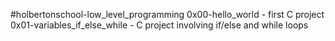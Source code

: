 #holbertonschool-low_level_programming
0x00-hello_world - first C project
0x01-variables_if_else_while - C project involving if/else and while loops
